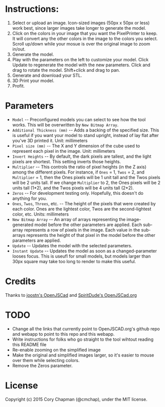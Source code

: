 # Instructions:
1. Select or upload an image. Icon-sized images (50px x 50px or less) work best, since larger images take longer to generate the model.
2. Click on the colors in your image that you want the PixelPrinter to keep. It will convert any the other colors in the image to the colors you select. Scroll up/down while your mosue is over the original image to zoom in/out.
3. Generate the model. 
4. Play with the parameters on the left to customize your model. Click Update to regenerate the model with the new parameters. Click and drag to rotate the model. Shift+click and drag to pan. 
5. Generate and download your STL.
6. 3D Print your model.
7. Profit.

# Parameters
* `Model` -- Preconfigured models you can select to see how the tool works. This will be overwritten by `New Bitmap Array`.
* `Additional Thickness (mm)` -- Adds a backing of the specified size. This is useful if you want your model to stand upright, instead of lay flat after you've 3D printed it. Unit: millimeters
* `Pixel size (mm)` -- The X and Y dimension of the cube used to represent each pixel in the image. Unit: millimeters
* `Invert Heights` -- By default, the dark pixels are tallest, and the light pixels are shortest. This setting inverts those heights. 
* `Multiplier` -- This controls the ratio of pixel heights (in the Z axis) among the different pixels. For instance, if `Ones` = 1, `Twos` = 2, and `Multiplier` = 1, then the Ones pixels will be 1 unit tall and the Twos pixels will be 2 units tall. If we change `Multiplier` to 2, the Ones pixels will be 2 units tall (1\*2), and the Twos pixels will be 4 units tall (2\*2).
* `Zeros` -- For development testing only. Hopefully, this doesn't do anything for you.
* `Ones`, `Twos`, `Threes`, etc. -- The height of the pixels that were created by each color. Ones are the lightest color, Twos are the second-lightest color, etc. Units: millimeters
* `New Bitmap Array` -- An array of arrays representing the image-generated model before the other parameters are applied. Each sub-array represents a row of pixels in the image. Each value in the sub-arrays represents the height of that pixel in the model before the other parameters are applied. 
* `Update` -- Updates the model with the selected parameters. 
* `Instant Update` -- Updates the model as soon as a changed-parameter looses focus. This is useufl for small models, but models larger than 30px square may take too long to render to make this useful. 

# Credits
Thanks to [joostn's OpenJSCad](https://github.com/joostn/OpenJsCad) and [SpiritDude's OpenJSCad.org](https://github.com/Spiritdude/OpenJSCAD.org)

# TODO
* Change all the links that currently point to OpenJSCAD.org's github repo and webapp to point to this repo and this webapp.
* Write instructions for folks who go straight to the tool wihtout reading this README file
* Re-enable zooming on the simplified image
* Make the original and simplified images larger, so it's easier to mouse over them while selecting colors.
* Remove the Zeros parameter. 

# License
Copyright (c) 2015 Cory Chapman (@cmchap), under the MIT license.
